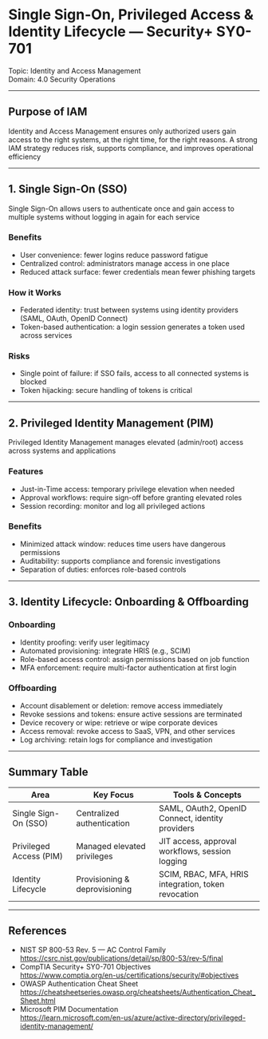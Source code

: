 # Single Sign-On, Privileged Access & Identity Lifecycle — Security+ SY0-701

Topic: Identity and Access Management  
Domain: 4.0 Security Operations

---

## Purpose of IAM

Identity and Access Management ensures only authorized users gain access to the right systems, at the right time, for the right reasons. A strong IAM strategy reduces risk, supports compliance, and improves operational efficiency

---

## 1. Single Sign-On (SSO)

Single Sign-On allows users to authenticate once and gain access to multiple systems without logging in again for each service

### Benefits
- User convenience: fewer logins reduce password fatigue  
- Centralized control: administrators manage access in one place  
- Reduced attack surface: fewer credentials mean fewer phishing targets  

### How it Works
- Federated identity: trust between systems using identity providers (SAML, OAuth, OpenID Connect)  
- Token-based authentication: a login session generates a token used across services  

### Risks
- Single point of failure: if SSO fails, access to all connected systems is blocked  
- Token hijacking: secure handling of tokens is critical  

---

## 2. Privileged Identity Management (PIM)

Privileged Identity Management manages elevated (admin/root) access across systems and applications

### Features
- Just-in-Time access: temporary privilege elevation when needed  
- Approval workflows: require sign-off before granting elevated roles  
- Session recording: monitor and log all privileged actions  

### Benefits
- Minimized attack window: reduces time users have dangerous permissions  
- Auditability: supports compliance and forensic investigations  
- Separation of duties: enforces role-based controls  

---

## 3. Identity Lifecycle: Onboarding & Offboarding

### Onboarding
- Identity proofing: verify user legitimacy  
- Automated provisioning: integrate HRIS (e.g., SCIM)  
- Role-based access control: assign permissions based on job function  
- MFA enforcement: require multi-factor authentication at first login  

### Offboarding
- Account disablement or deletion: remove access immediately  
- Revoke sessions and tokens: ensure active sessions are terminated  
- Device recovery or wipe: retrieve or wipe corporate devices  
- Access removal: revoke access to SaaS, VPN, and other services  
- Log archiving: retain logs for compliance and investigation  

---

## Summary Table

| Area                    | Key Focus                   | Tools & Concepts                                    |
| ----------------------- | --------------------------- | --------------------------------------------------- |
| Single Sign-On (SSO)    | Centralized authentication  | SAML, OAuth2, OpenID Connect, identity providers    |
| Privileged Access (PIM) | Managed elevated privileges | JIT access, approval workflows, session logging     |
| Identity Lifecycle      | Provisioning & deprovisioning | SCIM, RBAC, MFA, HRIS integration, token revocation |

---

## References

- NIST SP 800-53 Rev. 5 — AC Control Family  
  https://csrc.nist.gov/publications/detail/sp/800-53/rev-5/final  
- CompTIA Security+ SY0-701 Objectives  
  https://www.comptia.org/en-us/certifications/security/#objectives
- OWASP Authentication Cheat Sheet  
  https://cheatsheetseries.owasp.org/cheatsheets/Authentication_Cheat_Sheet.html  
- Microsoft PIM Documentation  
  https://learn.microsoft.com/en-us/azure/active-directory/privileged-identity-management/ 